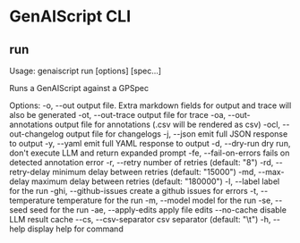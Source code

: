 # GenAIScript CLI

## run

Usage: genaiscript run [options] <tool> [spec...]

Runs a GenAIScript against a GPSpec

Options:
  -o, --out <string>               output file. Extra markdown fields for
                                   output and trace will also be generated
  -ot, --out-trace <string>        output file for trace
  -oa, --out-annotations <string>  output file for annotations (.csv will be
                                   rendered as csv)
  -ocl, --out-changelog <string>   output file for changelogs
  -j, --json                       emit full JSON response to output
  -y, --yaml                       emit full YAML response to output
  -d, --dry-run                    dry run, don't execute LLM and return
                                   expanded prompt
  -fe, --fail-on-errors            fails on detected annotation error
  -r, --retry <number>             number of retries (default: "8")
  -rd, --retry-delay <number>      minimum delay between retries (default:
                                   "15000")
  -md, --max-delay <number>        maximum delay between retries (default:
                                   "180000")
  -l, --label <string>             label for the run
  -ghi, --github-issues            create a github issues for errors
  -t, --temperature <number>       temperature for the run
  -m, --model <string>             model for the run
  -se, --seed <number>             seed for the run
  -ae, --apply-edits               apply file edits
  --no-cache                       disable LLM result cache
  --cs, --csv-separator <string>   csv separator (default: "\t")
  -h, --help                       display help for command
